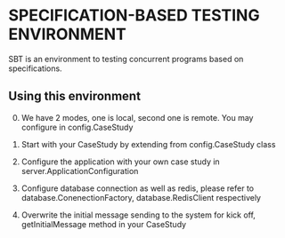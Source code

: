 # SPECIFICATION-BASED TESTING ENVIRONMENT
SBT is an environment to testing concurrent programs based on specifications.

## Using this environment
0. We have 2 modes, one is local, second one is remote. You may configure in config.CaseStudy

1. Start with your CaseStudy by extending from config.CaseStudy class

2. Configure the application with your own case study in server.ApplicationConfiguration

3. Configure database connection as well as redis, please refer to database.ConenectionFactory, database.RedisClient respectively

4. Overwrite the initial message sending to the system for kick off, getInitialMessage method in your CaseStudy

 
